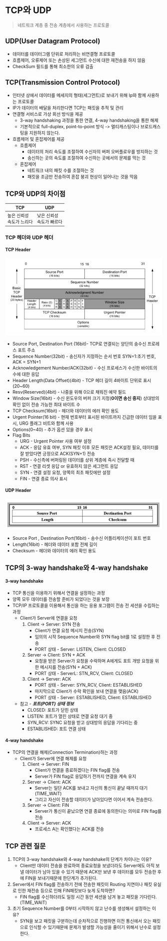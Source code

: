 # TCP와 UDP

> 네트워크 계층 중 전송 계층에서 사용하는 프로토콜



## UDP(User Datagram Protocol)

- 데이터를 데이터그램 단위로 처리하는 비연결형 프로토콜
- 흐름제어, 오류제어 또는 손상된 세그먼트 수신에 대한 재전송을 하지 않음
- CheckSum 필드를 통해 최소한의 오류 검출



## TCP(Transmission Control Protocol)

- 인터넷 상에서 데이터를 메세지의 형태(세그먼트)로 보내기 위해 Ip와 함께 사용하는 프로토콜
- IP가 데이터의 배달을 처리한다면 TCP는 패킷을 추적 및 관리
- 연결형 서비스로 가상 회선 방식을 제공
  - 3-way handshaking 과정을 통한 연결, 4-way handshaking을 통한 해제
  - 기본적으로 full-duplex, point-to-point 방식 -> 멀티캐스팅이나 브로드캐스팅을 지원하지 않는다.
- 흐름제어 및 혼잡제어를 제공
  - 흐름제어
    - 데이터의 처리 속도를 조절하여 수신자의 버퍼 오버플로우를 방지하는 것
    - 송신하는 곳의 속도를 조절하여 수신하는 곳에서의 문제를 막는 것
  - 혼잡제어
    - 네트워크 내의 패킷 수를 조절하는 것
    - 패킷을 조금만 전송하여 혼잡 붕괴 현상이 일어나는 것을 막음



## TCP와 UDP의 차이점

| TCP                                   | UDP                                   |
| ------------------------------------- | ------------------------------------- |
| 높은 신뢰성<br /> 속도가 느리다<br /> | 낮은 신뢰성<br /> 속도가 빠르다<br /> |



### TCP 헤더와 UDP 헤더

#### TCP Header

![](./images/2-1.JPG)

- Source Port, Destination Port (16bit)- TCP로 연결되는 양단의 송수신 프로레스 포트 주소
- Sequence Number(32bit) - 송신자가 지정하는 순서 번호 SYN=1:초기 번호, ACK = SYN+1
- Acknowledgement Number/ACK(32bit) - 수신 프로세스가 수신한 바이트의 수에 대한 응답
- Header Length(Data Offset)(4bit) - TCP 헤더 길이 4바이트 단위로 표시(20~60)
- Resv(Reserved)(4bit) - 나중을 위해 0으로 채워진 예약 필드
- Window Size(16bit) - 수신 윈도우의 버퍼 크기 지정(**0이면 송신 중지**) 상대방의 확인 없이 전송 가능한 최대 바이트 수
- TCP Checksum(16bit) - 헤더와 데이터의 에러 확인 용도
- Urgent Pointer(16 bit) - 현재 번호부터 표시된 바이트까지 긴급한 데이터 임을 표시, URG 플래그 비트와 함께 사용
- Options(0~40) - 추가 옵션 있을 경우 표시
- Flag Bits
  - URG - Urgent Pointer 사용 여부 설정
  - ACK - 응답 유효 여부, SYN 패킷 이후 모든 패킷은 ACK설정 필요, 데이터를 잘 받았다면 긍정으로 ACK(SYN+1) 전송
  - PSH - 수신측에 버퍼링된 데이터를 상위 계층에 즉시 전달할 때
  - RST - 연결 리셋 응답 or 유효하지 않은 세그먼트 응답
  - SYN - 연결 설정 요청, 양쪽의 최초 패킷에만 설정
  - FIN - 연결 종료 의사 표시



#### UDP Header

![](./images/2-2.JPG)

- Source Port , Destination Port(16bit) - 송수신 어플리케이션이 포트 번호
- Length(16bit) - 헤더와 데이터 포함 전체 길이
- Checksum - 헤더와 데이터의 에러 확인 용도



## TCP의 3-way handshake와 4-way handshake

#### 3-way handshake

- TCP 통신을 이용하기 위해서 연결을 설정하는 과정
- 양쪽 모두 데이터를 전송할 준비가 되었다는 것을 보장
- TCP/IP 프로토콜을 이용해서 통신을 하는 응용 포그램이 전송 전 세션을 수립하는 과정
  - Client가 Server에 연결을 요청
    1. Client -> Server: SYN 전송
       - Client가 연결 요청 메시지 전송(SYN)
       - 임의의 시작 Sequence Number와 SYN flag bit를 1로 설정한 후 전송
       - PORT 상태 - Server: LISTEN, Client: CLOSED
    2. Server -> Client: SYN + ACK
       - 요청을 받은 Server가 요청을 수락하며 A에게도 포트 개방 요청을 위한 메시지를 전송(SYN + ACK)
       - PORT 상태 - ServerL: STN_RCV, Client: CLOSED
    3. Client -> Server: ACK
       - PORT 상태 - Server: SYN_RCV, Client: ESTABLISHED
       - 마지막으로 Client가 수락 확인을 보내 연결을 맺음(ACK)
       - PORT 상태 - Server: ESTABLISHED, Client: ESTABLISHED
  - 참고 - ***포트(PORT) 상태 정보***
    - CLOSED: 포트가 닫힌 상태
    - LISTEN: 포트가 열린 상태로 연결 요청 대기 중
    - SYN_RCV: SYNC 요청을 받고 상대방의 응답을 기다리는 중
    - ESTABLISHED: 포트 연결 상태

#### 4-way handshake

- TCP의 연결을 해제(Connection Termination)하는 과정
  - Client가 Server에 연결 해제를 요청
    1. Client -> Server: FIN
       - Client가 연결을 종료하겠다는 FIN flag를 전송
       - Server가 FIN flag로 응답하기 전까지 연결을 계속 유지
    2. Server -> Client: ACK
       - Server는 일단 ACK를 보내고 자신의 통신이 끝날 때까지 대기(TIME_WAIT)
       - 그리고 자신이 전송할 데이터가 남아있다면 이어서 계속 전송한다.
    3. Server -> Client: FIN
       - Server가 통신이 끝났으면 연결 종료에 동의한다는 의미로 FIN flag를 전송
    4. Client -> Server: ACK
       - 프로세스 A는 확인했다는 ACK를 전송



## TCP 관련 질문

1. TCP의 3-way handshake와 4-way handshake의 단계가 차이나는 이유?
   - Client만 데이터 전송을 완료하여 종료요청을 보냈더라도 Server에도 아직 보낼 데이터가 남아 있을 수 있기 때문에 ACK만 보낸 후 데이터를 모두 전송한 후에 FIN을 보내기때문에 한단계가 추가된다.
2. Server에서 FIN flag를 전송하기 전에 전송한 패킷이 Routing 지연이나 패킷 유실로 인한 재전송 등으로 인해 FIN패킷보다 늦게 도착하면?
   - FIN flag를 수신하더라도 일정 시간 동안 세션을 남겨 놓고 패킷을 기다린다. (TIME_WAIT)
3. 초기 Sequence Number를 0부터 시작하지 않고 난수를 생성해서 설정하는 이유?
   - SYN을 보고 패킷을 구분하는데 순차적으로 진행하면 이전 통신에서 오는 패킷으로 인식할 수 있기때문에 문제가 발생할 가능성을 줄이기 위해서 난수로 설정한다.




